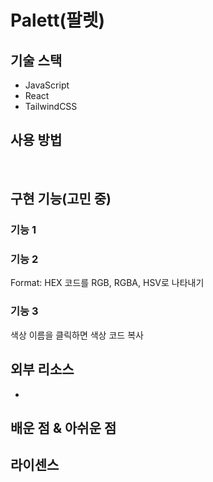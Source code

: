 # Palett(팔렛)

## 기술 스택

- JavaScript
- React
- TailwindCSS

## 사용 방법

<br>

## 구현 기능(고민 중)

### 기능 1

### 기능 2

Format: HEX 코드를 RGB, RGBA, HSV로 나타내기

### 기능 3

색상 이름을 클릭하면 색상 코드 복사

## 외부 리소스

-

## 배운 점 & 아쉬운 점

## 라이센스
